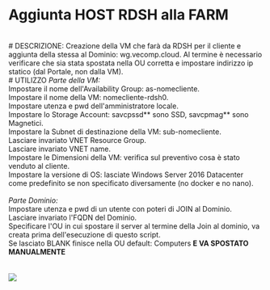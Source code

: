 # Aggiunta HOST RDSH alla FARM
<br>
# DESCRIZIONE:
Creazione della VM che farà da RDSH per il cliente e aggiunta della stessa al Dominio: wg.vecomp.cloud. 
Al termine è necessario verificare che sia stata spostata nella OU corretta e impostare indirizzo ip statico (dal Portale, non dalla VM).
<br>
# UTILIZZO
<i>Parte della VM:</i>
<br>
Impostare il nome dell'Availability Group: as-nomecliente.<br>
Impostare il nome della VM: nomecliente-rdsh0.<br>
Impostare utenza e pwd dell'amministratore locale.<br>
Impostare lo Storage Account: savcpssd** sono SSD, savcpmag** sono Magnetici.<br>
Impostare la Subnet di destinazione della VM: sub-nomecliente.<br>
Lasciare invariato VNET Resource Group.<br>
Lasciare invariato VNET name.<br>
Impostare le Dimensioni della VM: verifica sul preventivo cosa è stato venduto al cliente.<br>
Impostare la versione di OS: lasciate Windows Server 2016 Datacenter come predefinito se non specificato diversamente (no docker e no nano).<br>
<br>
<i>Parte Dominio:</i>
<br>
Impostare utenza e pwd di un utente con poteri di JOIN al Dominio.<br>
Lasciare invariato l'FQDN del Dominio.<br>
Specificare l'OU in cui spostare il server al termine della Join al dominio, va creata prima dell'esecuzione di questo script.<br>
Se lasciato BLANK finisce nella OU default: Computers <b>E VA SPOSTATO MANUALMENTE</b><br>
<br>
<br>
<a href="https://portal.azure.com/#create/Microsoft.Template/uri/https%3A%2F%2Fraw.githubusercontent.com%2Fragedrk%2FAzureARM%2Fmaster%2FDEVRDSFARM%2FRDSH%2Fazuredeploy.json" target="_blank">
    <img src="http://azuredeploy.net/deploybutton.png"/>
</a>
